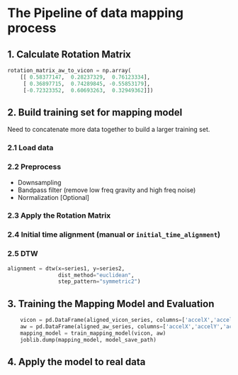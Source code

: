 # The Pipeline of data mapping process

## 1. Calculate Rotation Matrix

```python
rotation_matrix_aw_to_vicon = np.array(
    [[ 0.58377147,  0.28237329,  0.76123334],
     [ 0.36897715,  0.74289845, -0.55853179],
     [-0.72323352,  0.60693263,  0.32949362]])
```

## 2. Build training set for mapping model

Need to concatenate more data together to build a larger training set.

### 2.1 Load data

### 2.2 Preprocess

- Downsampling
- Bandpass filter (remove low freq gravity and high freq noise)
- Normalization [Optional]

### 2.3 Apply the Rotation Matrix

### 2.4 Initial time alignment (manual or `initial_time_alignment`)

### 2.5 DTW

```python
alignment = dtw(x=series1, y=series2, 
                dist_method="euclidean",
                step_pattern="symmetric2")
```

## 3. Training the Mapping Model and Evaluation

```python
    vicon = pd.DataFrame(aligned_vicon_series, columns=['accelX','accelY','accelZ'])
    aw = pd.DataFrame(aligned_aw_series, columns=['accelX','accelY','accelZ'])
    mapping_model = train_mapping_model(vicon, aw)
    joblib.dump(mapping_model, model_save_path)
```

## 4. Apply the model to real data
